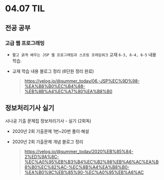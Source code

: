 <h1> 04.07 TIL </h1>

## 전공 공부
###  고급 웹 프로그래밍 
  - `짧고 굵게 배우는 JSP 웹 프로그래밍과 스프링 프레임워크` 교재 `6-3, 6-4, 6-5` 내용 학습.

  - 교재 학습 내용 블로그 정리 (6단원 정리 완료)
     > https://velog.io/@summer_today/06.-JSP%EC%9D%98-%EA%B8%B0%EC%B4%88-%EB%8B%A4%EC%A7%80%EA%B8%B0


## 정보처리기사 실기

시나공 기출 문제집 정보처리기사 - 실기 (2회독)
  - 2020년 2회 기출문제 1번~20번 풀이·해설

  - 2020년 2회 기출문제 개념 블로그 정리
    > https://velog.io/@summer_today/2020%EB%85%84-2%ED%9A%8C-%EC%A0%95%EB%B3%B4%EC%B2%98%EB%A6%AC%EA%B8%B0%EC%82%AC-%EC%8B%A4%EA%B8%B0-%EA%B0%9C%EB%85%90-%EC%A0%95%EB%A6%AC